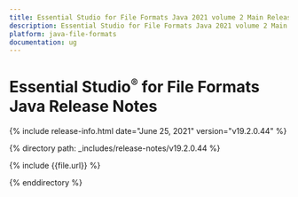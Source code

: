 ```yaml
---
title: Essential Studio for File Formats Java 2021 volume 2 Main Release Notes  
description: Essential Studio for File Formats Java 2021 volume 2 Main Release Notes  
platform: java-file-formats
documentation: ug
---
```


# Essential Studio<sup style="font-size:70%">&reg;</sup> for File Formats Java  Release Notes  

{% include release-info.html date="June 25, 2021"  version="v19.2.0.44" %} 


{% directory path: _includes/release-notes/v19.2.0.44 %}

{% include {{file.url}} %}

{% enddirectory %}